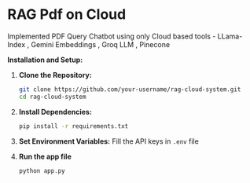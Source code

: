 # RAG Pdf on Cloud
Implemented PDF Query Chatbot using only Cloud based tools - LLama-Index , Gemini Embeddings , Groq LLM , Pinecone 

**Installation and Setup:**

1. **Clone the Repository:**
   ```bash
   git clone https://github.com/your-username/rag-cloud-system.git
   cd rag-cloud-system
   ```
2. **Install Dependencies:**
   ```bash
   pip install -r requirements.txt
   ```
3. **Set Environment Variables:**
   Fill the API keys in `.env` file

4. **Run the app file**
   ```bash
   python app.py
   ```   
   

